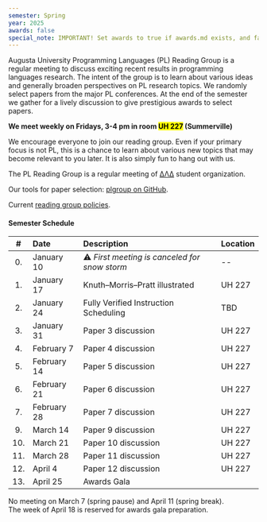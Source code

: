 ```yaml
---
semester: Spring
year: 2025
awards: false
special_note: IMPORTANT! Set awards to true if awards.md exists, and false otherwise
---
```


Augusta University Programming Languages (PL) Reading Group is a regular meeting to discuss exciting recent results in programming languages research.
The intent of the group is to learn about various ideas and generally broaden perspectives on PL research topics.
We randomly select papers from the major PL conferences. 
At the end of the semester we gather for a lively discussion to give prestigious awards to select papers.

**We meet weekly on Fridays, 3-4 pm in room <mark>UH 227</mark> (Summerville)**   

We encourage everyone to join our reading group. Even if your primary focus is not PL, this is a chance to learn about various new topics that may become relevant to you later.
It is also simply fun to hang out with us.

The PL Reading Group is a regular meeting of [ΔΛΔ](https://augusta.presence.io/organization/delta-lambda-delta) student organization.

Our tools for paper selection: [plgroup on GitHub](https://github.com/the-au-forml-lab/plgroup).

Current [reading group policies](policies).

#### Semester Schedule


| \#  | Date        | Description         | Location |
|:---:|:------------|:--------------------|:-----|
| 0.  | January 10  | ⚠️ _First meeting is canceled for snow storm_ | -- |
| 1.  | January 17  | Knuth–Morris–Pratt illustrated  | UH 227 |
| 2.  | January 24  | Fully Verified Instruction Scheduling  | TBD |
| 3.  | January 31  | Paper 3 discussion  | UH 227 |
| 4.  | February 7  | Paper 4 discussion  | UH 227 |
| 5.  | February 14 | Paper 5 discussion  | UH 227 |
| 6.  | February 21 | Paper 6 discussion  | UH 227 |
| 7.  | February 28 | Paper 7 discussion  | UH 227 |
| 9.  | March 14    | Paper 9 discussion  | UH 227 |
| 10. | March 21    | Paper 10 discussion | UH 227 |
| 11. | March 28    | Paper 11 discussion | UH 227 |
| 12. | April 4     | Paper 12 discussion | UH 227 |
| 13. | April 25    | Awards Gala         |

No meeting on March 7 (spring pause) and April 11 (spring break).  
The week of April 18 is reserved for awards gala preparation.
